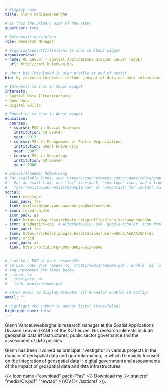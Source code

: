 ```yaml
---
# Display name
title: Glenn Vancauwenberghe

# Is this the primary user of the site?
superuser: true

# Role/position/tagline
role: Research Manager

# Organizations/Affiliations to show in About widget
organizations:
- name: KU Leuven - Spatial Applications Divsion Leuven (SADL)
  url: http://sadl.kuleuven.be/

# Short bio (displayed in user profile at end of posts)
bio: My research interests include geospatial data and data infrastructure 

# Interests to show in About widget
interests:
- Spatial Data Infrastructures
- Open data
- Digital Skills

# Education to show in About widget
education:
  courses:
  - course: PhD in Social Sciences
    institution: KU Leuven
    year: 2013
  - course: MSc in Management of Public Organizations
    institution: Ghent University
    year: 2007
  - course: MSc in Sociology
    institution: KU Leuven
    year: 2006

# Social/Academic Networking
# For available icons, see: https://sourcethemes.com/academic/docs/page-builder/#icons
#   For an email link, use "fas" icon pack, "envelope" icon, and a link in the
#   form "mailto:your-email@example.com" or "/#contact" for contact widget.
social:
- icon: envelope
  icon_pack: fas
  link: mailto:glenn.vancauwenberghe@kuleuven.be
- icon: researchgate
  icon_pack: ai
  link: https://www.researchgate.net/profile/Glenn_Vancauwenberghe
- icon: graduation-cap  # Alternatively, use `google-scholar` icon from `ai` icon pack
  icon_pack: fas
  link: https://scholar.google.be/citations?user=eUXu5oAAAAAJ&hl=nl
- icon: orcid
  icon_pack: ai
  link: http://orcid.org/0000-0002-9915-9606


# Link to a PDF of your resume/CV.
# To use: copy your resume to `static/media/resume.pdf`, enable `ai` icons in `params.toml`, 
# and uncomment the lines below.
# - icon: cv
#   icon_pack: ai
#   link: media/resume.pdf

# Enter email to display Gravatar (if Gravatar enabled in Config)
email: ""

# Highlight the author in author lists? (true/false)
highlight_name: false
---
```


Glenn Vancauwenberghe is research manager at the Spatial Applications Division Leuven (SADL) of the KU Leuven. His research interests include geospatial data infrastructures, public sector governance and the assessment of data policies. 

Glenn has been involved as principal investigator in various projects in the domain of geospatial data and geo-information, in which he mainly focused on the integration of geospatial data in digital government and assessments of the impact of geospatial data and data infrastructures. 

{{< icon name="download" pack="fas" >}} Download my {{< staticref "media/CV.pdf" "newtab" >}}CV{{< /staticref >}}.
